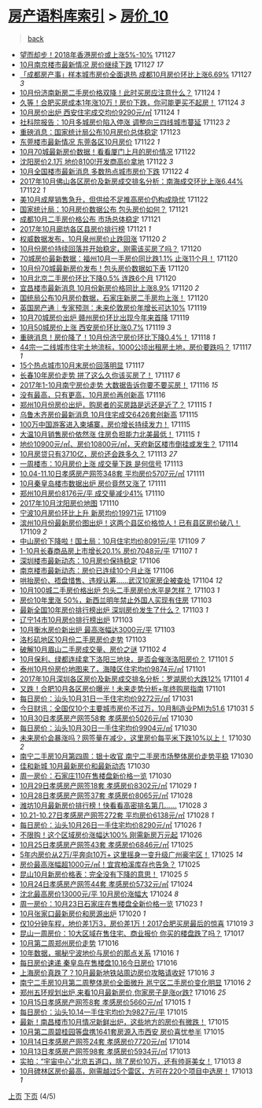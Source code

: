 [房产语料库索引](../../README.md)  > [房价_10](房价_10.md)
====
> [back](../README.md)

- [望而却步！2018年香港房价或上涨5%-10%](http://jkwz.applinzi.com/ittc/7040638723656516624.html#%E6%9C%9B%E8%80%8C%E5%8D%B4%E6%AD%A5%EF%BC%812018%E5%B9%B4%E9%A6%99%E6%B8%AF%E6%88%BF%E4%BB%B7%E6%88%96%E4%B8%8A%E6%B6%A85%25-10%25) 171127  
- [10月南京楼市最新情况 房价继续下跌](http://jkwz.applinzi.com/ittc/7040592605363045393.html#10%E6%9C%88%E5%8D%97%E4%BA%AC%E6%A5%BC%E5%B8%82%E6%9C%80%E6%96%B0%E6%83%85%E5%86%B5+%E6%88%BF%E4%BB%B7%E7%BB%A7%E7%BB%AD%E4%B8%8B%E8%B7%8C) 171127 *17* 
- [「成都房产事」样本城市房价全面退热 成都10月房价环比上涨6.69%](http://jkwz.applinzi.com/ittc/7040577183293113361.html#%E3%80%8C%E6%88%90%E9%83%BD%E6%88%BF%E4%BA%A7%E4%BA%8B%E3%80%8D%E6%A0%B7%E6%9C%AC%E5%9F%8E%E5%B8%82%E6%88%BF%E4%BB%B7%E5%85%A8%E9%9D%A2%E9%80%80%E7%83%AD+%E6%88%90%E9%83%BD10%E6%9C%88%E6%88%BF%E4%BB%B7%E7%8E%AF%E6%AF%94%E4%B8%8A%E6%B6%A86.69%25) 171127 *3* 
- [10月份济南新房二手房价格双降！此时买房应注意什么？](http://jkwz.applinzi.com/ittc/7039451579508327440.html#10%E6%9C%88%E4%BB%BD%E6%B5%8E%E5%8D%97%E6%96%B0%E6%88%BF%E4%BA%8C%E6%89%8B%E6%88%BF%E4%BB%B7%E6%A0%BC%E5%8F%8C%E9%99%8D%EF%BC%81%E6%AD%A4%E6%97%B6%E4%B9%B0%E6%88%BF%E5%BA%94%E6%B3%A8%E6%84%8F%E4%BB%80%E4%B9%88%EF%BC%9F) 171124 *1* 
- [久等！合肥买房成本1年涨10万！房价下跌，你可能更买不起房！](http://jkwz.applinzi.com/ittc/7039432792348296208.html#%E4%B9%85%E7%AD%89%EF%BC%81%E5%90%88%E8%82%A5%E4%B9%B0%E6%88%BF%E6%88%90%E6%9C%AC1%E5%B9%B4%E6%B6%A810%E4%B8%87%EF%BC%81%E6%88%BF%E4%BB%B7%E4%B8%8B%E8%B7%8C%EF%BC%8C%E4%BD%A0%E5%8F%AF%E8%83%BD%E6%9B%B4%E4%B9%B0%E4%B8%8D%E8%B5%B7%E6%88%BF%EF%BC%81) 171124 *3* 
- [10月房价出炉 西安住宅成交均价9290元/㎡](http://jkwz.applinzi.com/ittc/7039406998733456400.html#10%E6%9C%88%E6%88%BF%E4%BB%B7%E5%87%BA%E7%82%89+%E8%A5%BF%E5%AE%89%E4%BD%8F%E5%AE%85%E6%88%90%E4%BA%A4%E5%9D%87%E4%BB%B79290%E5%85%83%2F%E3%8E%A1) 171124 *1* 
- [社科院报告：10月多城房价陷入停涨 调整向三四线城市蔓延](http://jkwz.applinzi.com/ittc/7039162647088464912.html#%E7%A4%BE%E7%A7%91%E9%99%A2%E6%8A%A5%E5%91%8A%EF%BC%9A10%E6%9C%88%E5%A4%9A%E5%9F%8E%E6%88%BF%E4%BB%B7%E9%99%B7%E5%85%A5%E5%81%9C%E6%B6%A8+%E8%B0%83%E6%95%B4%E5%90%91%E4%B8%89%E5%9B%9B%E7%BA%BF%E5%9F%8E%E5%B8%82%E8%94%93%E5%BB%B6) 171123 *2* 
- [重磅消息：国家统计局公布10月房价总体稳定](http://jkwz.applinzi.com/ittc/7039132964095525904.html#%E9%87%8D%E7%A3%85%E6%B6%88%E6%81%AF%EF%BC%9A%E5%9B%BD%E5%AE%B6%E7%BB%9F%E8%AE%A1%E5%B1%80%E5%85%AC%E5%B8%8310%E6%9C%88%E6%88%BF%E4%BB%B7%E6%80%BB%E4%BD%93%E7%A8%B3%E5%AE%9A) 171123  
- [东莞楼市最新情况 东莞各区10月房价](http://jkwz.applinzi.com/ittc/7038855669480948753.html#%E4%B8%9C%E8%8E%9E%E6%A5%BC%E5%B8%82%E6%9C%80%E6%96%B0%E6%83%85%E5%86%B5+%E4%B8%9C%E8%8E%9E%E5%90%84%E5%8C%BA10%E6%9C%88%E6%88%BF%E4%BB%B7) 171122 *1* 
- [10月70城最新房价数据！看看厦门上月的房价情况](http://jkwz.applinzi.com/ittc/7038775125183300624.html#10%E6%9C%8870%E5%9F%8E%E6%9C%80%E6%96%B0%E6%88%BF%E4%BB%B7%E6%95%B0%E6%8D%AE%EF%BC%81%E7%9C%8B%E7%9C%8B%E5%8E%A6%E9%97%A8%E4%B8%8A%E6%9C%88%E7%9A%84%E6%88%BF%E4%BB%B7%E6%83%85%E5%86%B5) 171122  
- [沈阳房价2.1万 地价8100!开发商高价拿地](http://jkwz.applinzi.com/ittc/7038766191202534417.html#%E6%B2%88%E9%98%B3%E6%88%BF%E4%BB%B72.1%E4%B8%87+%E5%9C%B0%E4%BB%B78100%21%E5%BC%80%E5%8F%91%E5%95%86%E9%AB%98%E4%BB%B7%E6%8B%BF%E5%9C%B0) 171122 *3* 
- [10月全国楼市最新消息 多数热点城市房价下跌](http://jkwz.applinzi.com/ittc/7038737465685328912.html#10%E6%9C%88%E5%85%A8%E5%9B%BD%E6%A5%BC%E5%B8%82%E6%9C%80%E6%96%B0%E6%B6%88%E6%81%AF+%E5%A4%9A%E6%95%B0%E7%83%AD%E7%82%B9%E5%9F%8E%E5%B8%82%E6%88%BF%E4%BB%B7%E4%B8%8B%E8%B7%8C) 171122 *4* 
- [2017年10月佛山各区房价及新房成交排名分析：南海成交环比上涨6.44%](http://jkwz.applinzi.com/ittc/7038703191087121424.html#2017%E5%B9%B410%E6%9C%88%E4%BD%9B%E5%B1%B1%E5%90%84%E5%8C%BA%E6%88%BF%E4%BB%B7%E5%8F%8A%E6%96%B0%E6%88%BF%E6%88%90%E4%BA%A4%E6%8E%92%E5%90%8D%E5%88%86%E6%9E%90%EF%BC%9A%E5%8D%97%E6%B5%B7%E6%88%90%E4%BA%A4%E7%8E%AF%E6%AF%94%E4%B8%8A%E6%B6%A86.44%25) 171122 *1* 
- [美10月成屋销售急升，但供给不足推高房价仍构成隐忧](http://jkwz.applinzi.com/ittc/7038582110535812112.html#%E7%BE%8E10%E6%9C%88%E6%88%90%E5%B1%8B%E9%94%80%E5%94%AE%E6%80%A5%E5%8D%87%EF%BC%8C%E4%BD%86%E4%BE%9B%E7%BB%99%E4%B8%8D%E8%B6%B3%E6%8E%A8%E9%AB%98%E6%88%BF%E4%BB%B7%E4%BB%8D%E6%9E%84%E6%88%90%E9%9A%90%E5%BF%A7) 171122  
- [国家统计局：10月房价数据公布 包头房价如何？](http://jkwz.applinzi.com/ittc/7038440452347397136.html#%E5%9B%BD%E5%AE%B6%E7%BB%9F%E8%AE%A1%E5%B1%80%EF%BC%9A10%E6%9C%88%E6%88%BF%E4%BB%B7%E6%95%B0%E6%8D%AE%E5%85%AC%E5%B8%83+%E5%8C%85%E5%A4%B4%E6%88%BF%E4%BB%B7%E5%A6%82%E4%BD%95%EF%BC%9F) 171121  
- [成都10月二手房价格公布 市场总体稳定](http://jkwz.applinzi.com/ittc/7038417562759595025.html#%E6%88%90%E9%83%BD10%E6%9C%88%E4%BA%8C%E6%89%8B%E6%88%BF%E4%BB%B7%E6%A0%BC%E5%85%AC%E5%B8%83+%E5%B8%82%E5%9C%BA%E6%80%BB%E4%BD%93%E7%A8%B3%E5%AE%9A) 171121  
- [2017年10月廊坊各区县房价排行榜](http://jkwz.applinzi.com/ittc/7038346824589509648.html#2017%E5%B9%B410%E6%9C%88%E5%BB%8A%E5%9D%8A%E5%90%84%E5%8C%BA%E5%8E%BF%E6%88%BF%E4%BB%B7%E6%8E%92%E8%A1%8C%E6%A6%9C) 171121 *1* 
- [权威数据发布，10月泉州房价止跌回涨](http://jkwz.applinzi.com/ittc/7038112579455550480.html#%E6%9D%83%E5%A8%81%E6%95%B0%E6%8D%AE%E5%8F%91%E5%B8%83%EF%BC%8C10%E6%9C%88%E6%B3%89%E5%B7%9E%E6%88%BF%E4%BB%B7%E6%AD%A2%E8%B7%8C%E5%9B%9E%E6%B6%A8) 171120 *2* 
- [10月份房价持续回落并开始稳定，刚需该买房了吗？](http://jkwz.applinzi.com/ittc/7038112327558235152.html#10%E6%9C%88%E4%BB%BD%E6%88%BF%E4%BB%B7%E6%8C%81%E7%BB%AD%E5%9B%9E%E8%90%BD%E5%B9%B6%E5%BC%80%E5%A7%8B%E7%A8%B3%E5%AE%9A%EF%BC%8C%E5%88%9A%E9%9C%80%E8%AF%A5%E4%B9%B0%E6%88%BF%E4%BA%86%E5%90%97%EF%BC%9F) 171120  
- [70城房价最新数据：福州10月一手房价同比跌1.1% 止涨11个月！](http://jkwz.applinzi.com/ittc/7038098378007774224.html#70%E5%9F%8E%E6%88%BF%E4%BB%B7%E6%9C%80%E6%96%B0%E6%95%B0%E6%8D%AE%EF%BC%9A%E7%A6%8F%E5%B7%9E10%E6%9C%88%E4%B8%80%E6%89%8B%E6%88%BF%E4%BB%B7%E5%90%8C%E6%AF%94%E8%B7%8C1.1%25+%E6%AD%A2%E6%B6%A811%E4%B8%AA%E6%9C%88%EF%BC%81) 171120  
- [10月份70城最新房价发布！包头房价数据如下表](http://jkwz.applinzi.com/ittc/7038047907540894737.html#10%E6%9C%88%E4%BB%BD70%E5%9F%8E%E6%9C%80%E6%96%B0%E6%88%BF%E4%BB%B7%E5%8F%91%E5%B8%83%EF%BC%81%E5%8C%85%E5%A4%B4%E6%88%BF%E4%BB%B7%E6%95%B0%E6%8D%AE%E5%A6%82%E4%B8%8B%E8%A1%A8) 171120  
- [10月北京二手房价环比下降0.5% 连跌6个月](http://jkwz.applinzi.com/ittc/7037992210061067281.html#10%E6%9C%88%E5%8C%97%E4%BA%AC%E4%BA%8C%E6%89%8B%E6%88%BF%E4%BB%B7%E7%8E%AF%E6%AF%94%E4%B8%8B%E9%99%8D0.5%25+%E8%BF%9E%E8%B7%8C6%E4%B8%AA%E6%9C%88) 171120  
- [宜昌楼市最新消息 10月份新房价格同比上涨8.9%](http://jkwz.applinzi.com/ittc/7037977145404556305.html#%E5%AE%9C%E6%98%8C%E6%A5%BC%E5%B8%82%E6%9C%80%E6%96%B0%E6%B6%88%E6%81%AF+10%E6%9C%88%E4%BB%BD%E6%96%B0%E6%88%BF%E4%BB%B7%E6%A0%BC%E5%90%8C%E6%AF%94%E4%B8%8A%E6%B6%A88.9%25) 171120 *2* 
- [国统局公布10月房价数据，石家庄新房二手房均上涨！](http://jkwz.applinzi.com/ittc/7037971159264527376.html#%E5%9B%BD%E7%BB%9F%E5%B1%80%E5%85%AC%E5%B8%8310%E6%9C%88%E6%88%BF%E4%BB%B7%E6%95%B0%E6%8D%AE%EF%BC%8C%E7%9F%B3%E5%AE%B6%E5%BA%84%E6%96%B0%E6%88%BF%E4%BA%8C%E6%89%8B%E6%88%BF%E5%9D%87%E4%B8%8A%E6%B6%A8%EF%BC%81) 171120  
- [英国房产通｜专家预测：未来伦敦房价年增长可达10%](http://jkwz.applinzi.com/ittc/7037612674064581649.html#%E8%8B%B1%E5%9B%BD%E6%88%BF%E4%BA%A7%E9%80%9A%EF%BD%9C%E4%B8%93%E5%AE%B6%E9%A2%84%E6%B5%8B%EF%BC%9A%E6%9C%AA%E6%9D%A5%E4%BC%A6%E6%95%A6%E6%88%BF%E4%BB%B7%E5%B9%B4%E5%A2%9E%E9%95%BF%E5%8F%AF%E8%BE%BE10%25) 171119  
- [10月70城房价出炉 赣州房价环比出现今年来首降](http://jkwz.applinzi.com/ittc/7037603349589918736.html#10%E6%9C%8870%E5%9F%8E%E6%88%BF%E4%BB%B7%E5%87%BA%E7%82%89+%E8%B5%A3%E5%B7%9E%E6%88%BF%E4%BB%B7%E7%8E%AF%E6%AF%94%E5%87%BA%E7%8E%B0%E4%BB%8A%E5%B9%B4%E6%9D%A5%E9%A6%96%E9%99%8D) 171119  
- [10月50城房价上涨 西安房价环比涨0.7%](http://jkwz.applinzi.com/ittc/7037480920561484817.html#10%E6%9C%8850%E5%9F%8E%E6%88%BF%E4%BB%B7%E4%B8%8A%E6%B6%A8+%E8%A5%BF%E5%AE%89%E6%88%BF%E4%BB%B7%E7%8E%AF%E6%AF%94%E6%B6%A80.7%25) 171119 *3* 
- [重磅消息！房价降了！10月份济宁房价环比下降0.4%！](http://jkwz.applinzi.com/ittc/7037233781948285969.html#%E9%87%8D%E7%A3%85%E6%B6%88%E6%81%AF%EF%BC%81%E6%88%BF%E4%BB%B7%E9%99%8D%E4%BA%86%EF%BC%8110%E6%9C%88%E4%BB%BD%E6%B5%8E%E5%AE%81%E6%88%BF%E4%BB%B7%E7%8E%AF%E6%AF%94%E4%B8%8B%E9%99%8D0.4%25%EF%BC%81) 171118 *1* 
- [44宗一二线城市住宅土地流标，1000公顷出租房土地，房价要跌吗？](http://jkwz.applinzi.com/ittc/7036889327009793040.html#44%E5%AE%97%E4%B8%80%E4%BA%8C%E7%BA%BF%E5%9F%8E%E5%B8%82%E4%BD%8F%E5%AE%85%E5%9C%9F%E5%9C%B0%E6%B5%81%E6%A0%87%EF%BC%8C1000%E5%85%AC%E9%A1%B7%E5%87%BA%E7%A7%9F%E6%88%BF%E5%9C%9F%E5%9C%B0%EF%BC%8C%E6%88%BF%E4%BB%B7%E8%A6%81%E8%B7%8C%E5%90%97%EF%BC%9F) 171117 *1* 
- [15个热点城市10月末房价回落明显](http://jkwz.applinzi.com/ittc/7036882965555053584.html#15%E4%B8%AA%E7%83%AD%E7%82%B9%E5%9F%8E%E5%B8%8210%E6%9C%88%E6%9C%AB%E6%88%BF%E4%BB%B7%E5%9B%9E%E8%90%BD%E6%98%8E%E6%98%BE) 171117  
- [长春10年房价走势 拼了这么久你该买房了！](http://jkwz.applinzi.com/ittc/7036861095325729809.html#%E9%95%BF%E6%98%A510%E5%B9%B4%E6%88%BF%E4%BB%B7%E8%B5%B0%E5%8A%BF+%E6%8B%BC%E4%BA%86%E8%BF%99%E4%B9%88%E4%B9%85%E4%BD%A0%E8%AF%A5%E4%B9%B0%E6%88%BF%E4%BA%86%EF%BC%81) 171117 *6* 
- [2017年1-10月南宁房价走势 大数据告诉你要不要买房！](http://jkwz.applinzi.com/ittc/7036622501361222673.html#2017%E5%B9%B41-10%E6%9C%88%E5%8D%97%E5%AE%81%E6%88%BF%E4%BB%B7%E8%B5%B0%E5%8A%BF+%E5%A4%A7%E6%95%B0%E6%8D%AE%E5%91%8A%E8%AF%89%E4%BD%A0%E8%A6%81%E4%B8%8D%E8%A6%81%E4%B9%B0%E6%88%BF%EF%BC%81) 171116 *15* 
- [没有最高，只有更高，10月房价再创新高](http://jkwz.applinzi.com/ittc/7036461184440599569.html#%E6%B2%A1%E6%9C%89%E6%9C%80%E9%AB%98%EF%BC%8C%E5%8F%AA%E6%9C%89%E6%9B%B4%E9%AB%98%EF%BC%8C10%E6%9C%88%E6%88%BF%E4%BB%B7%E5%86%8D%E5%88%9B%E6%96%B0%E9%AB%98) 171116  
- [郑州10月份房价出炉，购房者的买房路是远还是近了？](http://jkwz.applinzi.com/ittc/7036212534053438481.html#%E9%83%91%E5%B7%9E10%E6%9C%88%E4%BB%BD%E6%88%BF%E4%BB%B7%E5%87%BA%E7%82%89%EF%BC%8C%E8%B4%AD%E6%88%BF%E8%80%85%E7%9A%84%E4%B9%B0%E6%88%BF%E8%B7%AF%E6%98%AF%E8%BF%9C%E8%BF%98%E6%98%AF%E8%BF%91%E4%BA%86%EF%BC%9F) 171115 *1* 
- [乌鲁木齐房价最新消息 10月住宅成交6426套创新高](http://jkwz.applinzi.com/ittc/7036120287551161360.html#%E4%B9%8C%E9%B2%81%E6%9C%A8%E9%BD%90%E6%88%BF%E4%BB%B7%E6%9C%80%E6%96%B0%E6%B6%88%E6%81%AF+10%E6%9C%88%E4%BD%8F%E5%AE%85%E6%88%90%E4%BA%A46426%E5%A5%97%E5%88%9B%E6%96%B0%E9%AB%98) 171115  
- [100万中国游客进入柬埔寨，房价增长持续发力！](http://jkwz.applinzi.com/ittc/7036119747974923281.html#100%E4%B8%87%E4%B8%AD%E5%9B%BD%E6%B8%B8%E5%AE%A2%E8%BF%9B%E5%85%A5%E6%9F%AC%E5%9F%94%E5%AF%A8%EF%BC%8C%E6%88%BF%E4%BB%B7%E5%A2%9E%E9%95%BF%E6%8C%81%E7%BB%AD%E5%8F%91%E5%8A%9B%EF%BC%81) 171115  
- [大温10月销售房价依然涨 住房负担能力北美最低！](http://jkwz.applinzi.com/ittc/7036042946204402704.html#%E5%A4%A7%E6%B8%A910%E6%9C%88%E9%94%80%E5%94%AE%E6%88%BF%E4%BB%B7%E4%BE%9D%E7%84%B6%E6%B6%A8+%E4%BD%8F%E6%88%BF%E8%B4%9F%E6%8B%85%E8%83%BD%E5%8A%9B%E5%8C%97%E7%BE%8E%E6%9C%80%E4%BD%8E%EF%BC%81) 171115 *1* 
- [地价10900元/㎡、房价10800元/㎡，天府新区楼市倒挂或发生？](http://jkwz.applinzi.com/ittc/7035852676078765073.html#%E5%9C%B0%E4%BB%B710900%E5%85%83%2F%E3%8E%A1%E3%80%81%E6%88%BF%E4%BB%B710800%E5%85%83%2F%E3%8E%A1%EF%BC%8C%E5%A4%A9%E5%BA%9C%E6%96%B0%E5%8C%BA%E6%A5%BC%E5%B8%82%E5%80%92%E6%8C%82%E6%88%96%E5%8F%91%E7%94%9F%EF%BC%9F) 171114  
- [10月房贷只有3710亿，房价还会跌多久？](http://jkwz.applinzi.com/ittc/7035510262621307920.html#10%E6%9C%88%E6%88%BF%E8%B4%B7%E5%8F%AA%E6%9C%893710%E4%BA%BF%EF%BC%8C%E6%88%BF%E4%BB%B7%E8%BF%98%E4%BC%9A%E8%B7%8C%E5%A4%9A%E4%B9%85%EF%BC%9F) 171113 *27* 
- [一周楼市：10月房价上涨 成交量下跌 是何信号](http://jkwz.applinzi.com/ittc/7035472168920548368.html#%E4%B8%80%E5%91%A8%E6%A5%BC%E5%B8%82%EF%BC%9A10%E6%9C%88%E6%88%BF%E4%BB%B7%E4%B8%8A%E6%B6%A8+%E6%88%90%E4%BA%A4%E9%87%8F%E4%B8%8B%E8%B7%8C+%E6%98%AF%E4%BD%95%E4%BF%A1%E5%8F%B7) 171113  
- [10.04-11.10日孝感房产网签348套 平均房价5707元/㎡](http://jkwz.applinzi.com/ittc/7034638272989496337.html#10.04-11.10%E6%97%A5%E5%AD%9D%E6%84%9F%E6%88%BF%E4%BA%A7%E7%BD%91%E7%AD%BE348%E5%A5%97+%E5%B9%B3%E5%9D%87%E6%88%BF%E4%BB%B75707%E5%85%83%2F%E3%8E%A1) 171111  
- [10月秦皇岛楼市数据出炉 房价竟然又涨了](http://jkwz.applinzi.com/ittc/7034591146825745425.html#10%E6%9C%88%E7%A7%A6%E7%9A%87%E5%B2%9B%E6%A5%BC%E5%B8%82%E6%95%B0%E6%8D%AE%E5%87%BA%E7%82%89+%E6%88%BF%E4%BB%B7%E7%AB%9F%E7%84%B6%E5%8F%88%E6%B6%A8%E4%BA%86) 171111  
- [郑州10月房价8176元/平 成交量减少41%](http://jkwz.applinzi.com/ittc/7034433140779648017.html#%E9%83%91%E5%B7%9E10%E6%9C%88%E6%88%BF%E4%BB%B78176%E5%85%83%2F%E5%B9%B3+%E6%88%90%E4%BA%A4%E9%87%8F%E5%87%8F%E5%B0%9141%25) 171110  
- [2017年10月沈阳房价地图](http://jkwz.applinzi.com/ittc/7034349850110460944.html#2017%E5%B9%B410%E6%9C%88%E6%B2%88%E9%98%B3%E6%88%BF%E4%BB%B7%E5%9C%B0%E5%9B%BE) 171110  
- [宁波10月房价环比上升 新房均价19971元](http://jkwz.applinzi.com/ittc/7033986388318487569.html#%E5%AE%81%E6%B3%A210%E6%9C%88%E6%88%BF%E4%BB%B7%E7%8E%AF%E6%AF%94%E4%B8%8A%E5%8D%87+%E6%96%B0%E6%88%BF%E5%9D%87%E4%BB%B719971%E5%85%83) 171109  
- [滨州10月份最新房价图出炉！这两个县区价格惊人！已有县区房价破八！](http://jkwz.applinzi.com/ittc/7033894483320636433.html#%E6%BB%A8%E5%B7%9E10%E6%9C%88%E4%BB%BD%E6%9C%80%E6%96%B0%E6%88%BF%E4%BB%B7%E5%9B%BE%E5%87%BA%E7%82%89%EF%BC%81%E8%BF%99%E4%B8%A4%E4%B8%AA%E5%8E%BF%E5%8C%BA%E4%BB%B7%E6%A0%BC%E6%83%8A%E4%BA%BA%EF%BC%81%E5%B7%B2%E6%9C%89%E5%8E%BF%E5%8C%BA%E6%88%BF%E4%BB%B7%E7%A0%B4%E5%85%AB%EF%BC%81) 171109 *2* 
- [中山房价下降啦！国土局：10月住宅均价8091元/平](http://jkwz.applinzi.com/ittc/7033856101949375504.html#%E4%B8%AD%E5%B1%B1%E6%88%BF%E4%BB%B7%E4%B8%8B%E9%99%8D%E5%95%A6%EF%BC%81%E5%9B%BD%E5%9C%9F%E5%B1%80%EF%BC%9A10%E6%9C%88%E4%BD%8F%E5%AE%85%E5%9D%87%E4%BB%B78091%E5%85%83%2F%E5%B9%B3) 171109 *7* 
- [1-10月长春商品房上市增长20.1% 房价7048元/平](http://jkwz.applinzi.com/ittc/7033158824146502672.html#1-10%E6%9C%88%E9%95%BF%E6%98%A5%E5%95%86%E5%93%81%E6%88%BF%E4%B8%8A%E5%B8%82%E5%A2%9E%E9%95%BF20.1%25+%E6%88%BF%E4%BB%B77048%E5%85%83%2F%E5%B9%B3) 171107 *1* 
- [深圳楼市最新动态：10月房价保持稳定](http://jkwz.applinzi.com/ittc/7032799430753911824.html#%E6%B7%B1%E5%9C%B3%E6%A5%BC%E5%B8%82%E6%9C%80%E6%96%B0%E5%8A%A8%E6%80%81%EF%BC%9A10%E6%9C%88%E6%88%BF%E4%BB%B7%E4%BF%9D%E6%8C%81%E7%A8%B3%E5%AE%9A) 171106  
- [南京楼市最新动态：房价已连续10个月止涨](http://jkwz.applinzi.com/ittc/7032789109054129169.html#%E5%8D%97%E4%BA%AC%E6%A5%BC%E5%B8%82%E6%9C%80%E6%96%B0%E5%8A%A8%E6%80%81%EF%BC%9A%E6%88%BF%E4%BB%B7%E5%B7%B2%E8%BF%9E%E7%BB%AD10%E4%B8%AA%E6%9C%88%E6%AD%A2%E6%B6%A8) 171106  
- [哄抬房价、捂盘惜售、违规认筹……武汉10家房企被查处](http://jkwz.applinzi.com/ittc/7032219693484606480.html#%E5%93%84%E6%8A%AC%E6%88%BF%E4%BB%B7%E3%80%81%E6%8D%82%E7%9B%98%E6%83%9C%E5%94%AE%E3%80%81%E8%BF%9D%E8%A7%84%E8%AE%A4%E7%AD%B9%E2%80%A6%E2%80%A6%E6%AD%A6%E6%B1%8910%E5%AE%B6%E6%88%BF%E4%BC%81%E8%A2%AB%E6%9F%A5%E5%A4%84) 171104 *12* 
- [10月100城二手房价格出炉 包头二手房房价水平是怎样？](http://jkwz.applinzi.com/ittc/7031765576492516368.html#10%E6%9C%88100%E5%9F%8E%E4%BA%8C%E6%89%8B%E6%88%BF%E4%BB%B7%E6%A0%BC%E5%87%BA%E7%82%89+%E5%8C%85%E5%A4%B4%E4%BA%8C%E6%89%8B%E6%88%BF%E6%88%BF%E4%BB%B7%E6%B0%B4%E5%B9%B3%E6%98%AF%E6%80%8E%E6%A0%B7%EF%BC%9F) 171103 *1* 
- [房价10年里涨 50%，新西兰明年禁止外国人买现有住房](http://jkwz.applinzi.com/ittc/7031729870919435280.html#%E6%88%BF%E4%BB%B710%E5%B9%B4%E9%87%8C%E6%B6%A8+50%25%EF%BC%8C%E6%96%B0%E8%A5%BF%E5%85%B0%E6%98%8E%E5%B9%B4%E7%A6%81%E6%AD%A2%E5%A4%96%E5%9B%BD%E4%BA%BA%E4%B9%B0%E7%8E%B0%E6%9C%89%E4%BD%8F%E6%88%BF) 171103  
- [最新全国10年房价排行榜出炉 深圳房价发生了什么？](http://jkwz.applinzi.com/ittc/7031718690331034641.html#%E6%9C%80%E6%96%B0%E5%85%A8%E5%9B%BD10%E5%B9%B4%E6%88%BF%E4%BB%B7%E6%8E%92%E8%A1%8C%E6%A6%9C%E5%87%BA%E7%82%89+%E6%B7%B1%E5%9C%B3%E6%88%BF%E4%BB%B7%E5%8F%91%E7%94%9F%E4%BA%86%E4%BB%80%E4%B9%88%EF%BC%9F) 171103 *1* 
- [辽宁14市10月房价排行榜出炉](http://jkwz.applinzi.com/ittc/7031666084703372304.html#%E8%BE%BD%E5%AE%8114%E5%B8%8210%E6%9C%88%E6%88%BF%E4%BB%B7%E6%8E%92%E8%A1%8C%E6%A6%9C%E5%87%BA%E7%82%89) 171103  
- [10月衡水房价新出炉 最高涨幅达3000元/平](http://jkwz.applinzi.com/ittc/7031652960885539857.html#10%E6%9C%88%E8%A1%A1%E6%B0%B4%E6%88%BF%E4%BB%B7%E6%96%B0%E5%87%BA%E7%82%89+%E6%9C%80%E9%AB%98%E6%B6%A8%E5%B9%85%E8%BE%BE3000%E5%85%83%2F%E5%B9%B3) 171103  
- [洛杉矶地区10月份二手房房价走势](http://jkwz.applinzi.com/ittc/7031627332408837136.html#%E6%B4%9B%E6%9D%89%E7%9F%B6%E5%9C%B0%E5%8C%BA10%E6%9C%88%E4%BB%BD%E4%BA%8C%E6%89%8B%E6%88%BF%E6%88%BF%E4%BB%B7%E8%B5%B0%E5%8A%BF) 171103  
- [破解10月眉山二手房成交量、房价之谜](http://jkwz.applinzi.com/ittc/7031302773268808721.html#%E7%A0%B4%E8%A7%A310%E6%9C%88%E7%9C%89%E5%B1%B1%E4%BA%8C%E6%89%8B%E6%88%BF%E6%88%90%E4%BA%A4%E9%87%8F%E3%80%81%E6%88%BF%E4%BB%B7%E4%B9%8B%E8%B0%9C) 171102 *4* 
- [10月保利、绿都连续拿下洛阳三地块，是否会催涨洛阳房价？](http://jkwz.applinzi.com/ittc/7030968018224546832.html#10%E6%9C%88%E4%BF%9D%E5%88%A9%E3%80%81%E7%BB%BF%E9%83%BD%E8%BF%9E%E7%BB%AD%E6%8B%BF%E4%B8%8B%E6%B4%9B%E9%98%B3%E4%B8%89%E5%9C%B0%E5%9D%97%EF%BC%8C%E6%98%AF%E5%90%A6%E4%BC%9A%E5%82%AC%E6%B6%A8%E6%B4%9B%E9%98%B3%E6%88%BF%E4%BB%B7%EF%BC%9F) 171101 *5* 
- [泰州10月份房价地图来了，海陵区住宅均价9874元/㎡](http://jkwz.applinzi.com/ittc/7030958631107953680.html#%E6%B3%B0%E5%B7%9E10%E6%9C%88%E4%BB%BD%E6%88%BF%E4%BB%B7%E5%9C%B0%E5%9B%BE%E6%9D%A5%E4%BA%86%EF%BC%8C%E6%B5%B7%E9%99%B5%E5%8C%BA%E4%BD%8F%E5%AE%85%E5%9D%87%E4%BB%B79874%E5%85%83%2F%E3%8E%A1) 171101  
- [2017年10月深圳各区房价及新房成交排名分析：罗湖房价大跌12%](http://jkwz.applinzi.com/ittc/7030907055790097425.html#2017%E5%B9%B410%E6%9C%88%E6%B7%B1%E5%9C%B3%E5%90%84%E5%8C%BA%E6%88%BF%E4%BB%B7%E5%8F%8A%E6%96%B0%E6%88%BF%E6%88%90%E4%BA%A4%E6%8E%92%E5%90%8D%E5%88%86%E6%9E%90%EF%BC%9A%E7%BD%97%E6%B9%96%E6%88%BF%E4%BB%B7%E5%A4%A7%E8%B7%8C12%25) 171101 *4* 
- [又跌！合肥10月各区房价曝光！未来走势分析+年终购房指南](http://jkwz.applinzi.com/ittc/7030861590570730512.html#%E5%8F%88%E8%B7%8C%EF%BC%81%E5%90%88%E8%82%A510%E6%9C%88%E5%90%84%E5%8C%BA%E6%88%BF%E4%BB%B7%E6%9B%9D%E5%85%89%EF%BC%81%E6%9C%AA%E6%9D%A5%E8%B5%B0%E5%8A%BF%E5%88%86%E6%9E%90%2B%E5%B9%B4%E7%BB%88%E8%B4%AD%E6%88%BF%E6%8C%87%E5%8D%97) 171101  
- [每日房价：汕头10月31日一手住宅均价9272元/㎡](http://jkwz.applinzi.com/ittc/7030657923989111824.html#%E6%AF%8F%E6%97%A5%E6%88%BF%E4%BB%B7%EF%BC%9A%E6%B1%95%E5%A4%B410%E6%9C%8831%E6%97%A5%E4%B8%80%E6%89%8B%E4%BD%8F%E5%AE%85%E5%9D%87%E4%BB%B79272%E5%85%83%2F%E3%8E%A1) 171031  
- [今日财讯：全国仅10个主要城市房价不过万，10月制造业PMI为51.6](http://jkwz.applinzi.com/ittc/7030642626531951632.html#%E4%BB%8A%E6%97%A5%E8%B4%A2%E8%AE%AF%EF%BC%9A%E5%85%A8%E5%9B%BD%E4%BB%8510%E4%B8%AA%E4%B8%BB%E8%A6%81%E5%9F%8E%E5%B8%82%E6%88%BF%E4%BB%B7%E4%B8%8D%E8%BF%87%E4%B8%87%EF%BC%8C10%E6%9C%88%E5%88%B6%E9%80%A0%E4%B8%9APMI%E4%B8%BA51.6) 171031 *5* 
- [10月30日孝感房产网签58套 孝感房价5026元/㎡](http://jkwz.applinzi.com/ittc/7030305691296859153.html#10%E6%9C%8830%E6%97%A5%E5%AD%9D%E6%84%9F%E6%88%BF%E4%BA%A7%E7%BD%91%E7%AD%BE58%E5%A5%97+%E5%AD%9D%E6%84%9F%E6%88%BF%E4%BB%B75026%E5%85%83%2F%E3%8E%A1) 171030  
- [每日房价：汕头10月30日一手住宅均价9904元/㎡](http://jkwz.applinzi.com/ittc/7030295339012195344.html#%E6%AF%8F%E6%97%A5%E6%88%BF%E4%BB%B7%EF%BC%9A%E6%B1%95%E5%A4%B410%E6%9C%8830%E6%97%A5%E4%B8%80%E6%89%8B%E4%BD%8F%E5%AE%85%E5%9D%87%E4%BB%B79904%E5%85%83%2F%E3%8E%A1) 171030  
- [未来房价会暴涨吗？网签量在减少，这里房价每平米下跌10%以上！](http://jkwz.applinzi.com/ittc/7030250737743954961.html#%E6%9C%AA%E6%9D%A5%E6%88%BF%E4%BB%B7%E4%BC%9A%E6%9A%B4%E6%B6%A8%E5%90%97%EF%BC%9F%E7%BD%91%E7%AD%BE%E9%87%8F%E5%9C%A8%E5%87%8F%E5%B0%91%EF%BC%8C%E8%BF%99%E9%87%8C%E6%88%BF%E4%BB%B7%E6%AF%8F%E5%B9%B3%E7%B1%B3%E4%B8%8B%E8%B7%8C10%25%E4%BB%A5%E4%B8%8A%EF%BC%81) 171030 *2* 
- [南宁二手房10月第四周：银十收官 南宁二手房市场整体房价走势平稳](http://jkwz.applinzi.com/ittc/7030238453323793425.html#%E5%8D%97%E5%AE%81%E4%BA%8C%E6%89%8B%E6%88%BF10%E6%9C%88%E7%AC%AC%E5%9B%9B%E5%91%A8%EF%BC%9A%E9%93%B6%E5%8D%81%E6%94%B6%E5%AE%98+%E5%8D%97%E5%AE%81%E4%BA%8C%E6%89%8B%E6%88%BF%E5%B8%82%E5%9C%BA%E6%95%B4%E4%BD%93%E6%88%BF%E4%BB%B7%E8%B5%B0%E5%8A%BF%E5%B9%B3%E7%A8%B3) 171030  
- [佳和新城 10月最新房价和最新动态](http://jkwz.applinzi.com/ittc/7030237502428939280.html#%E4%BD%B3%E5%92%8C%E6%96%B0%E5%9F%8E+10%E6%9C%88%E6%9C%80%E6%96%B0%E6%88%BF%E4%BB%B7%E5%92%8C%E6%9C%80%E6%96%B0%E5%8A%A8%E6%80%81) 171030  
- [周一房价：石家庄110在售楼盘新价格一览](http://jkwz.applinzi.com/ittc/7030190155967759377.html#%E5%91%A8%E4%B8%80%E6%88%BF%E4%BB%B7%EF%BC%9A%E7%9F%B3%E5%AE%B6%E5%BA%84110%E5%9C%A8%E5%94%AE%E6%A5%BC%E7%9B%98%E6%96%B0%E4%BB%B7%E6%A0%BC%E4%B8%80%E8%A7%88) 171030  
- [10月29日孝感房产网签18套 孝感房价8302元/㎡](http://jkwz.applinzi.com/ittc/7029922117120951313.html#10%E6%9C%8829%E6%97%A5%E5%AD%9D%E6%84%9F%E6%88%BF%E4%BA%A7%E7%BD%91%E7%AD%BE18%E5%A5%97+%E5%AD%9D%E6%84%9F%E6%88%BF%E4%BB%B78302%E5%85%83%2F%E3%8E%A1) 171029 *1* 
- [10月28日孝感房产网签37套 孝感房价8065元/㎡](http://jkwz.applinzi.com/ittc/7029548753495786513.html#10%E6%9C%8828%E6%97%A5%E5%AD%9D%E6%84%9F%E6%88%BF%E4%BA%A7%E7%BD%91%E7%AD%BE37%E5%A5%97+%E5%AD%9D%E6%84%9F%E6%88%BF%E4%BB%B78065%E5%85%83%2F%E3%8E%A1) 171028  
- [潍坊10月最新房价排行榜！快看看高密排名第几……](http://jkwz.applinzi.com/ittc/7029538376628306960.html#%E6%BD%8D%E5%9D%8A10%E6%9C%88%E6%9C%80%E6%96%B0%E6%88%BF%E4%BB%B7%E6%8E%92%E8%A1%8C%E6%A6%9C%EF%BC%81%E5%BF%AB%E7%9C%8B%E7%9C%8B%E9%AB%98%E5%AF%86%E6%8E%92%E5%90%8D%E7%AC%AC%E5%87%A0%E2%80%A6%E2%80%A6) 171028 *3* 
- [10.21-10.27日孝感房产网签272套 平均房价6138元/㎡](http://jkwz.applinzi.com/ittc/7029504109248513040.html#10.21-10.27%E6%97%A5%E5%AD%9D%E6%84%9F%E6%88%BF%E4%BA%A7%E7%BD%91%E7%AD%BE272%E5%A5%97+%E5%B9%B3%E5%9D%87%E6%88%BF%E4%BB%B76138%E5%85%83%2F%E3%8E%A1) 171028 *1* 
- [每日房价：汕头10月26日一手住宅均价8290元/㎡](http://jkwz.applinzi.com/ittc/7028798055535608848.html#%E6%AF%8F%E6%97%A5%E6%88%BF%E4%BB%B7%EF%BC%9A%E6%B1%95%E5%A4%B410%E6%9C%8826%E6%97%A5%E4%B8%80%E6%89%8B%E4%BD%8F%E5%AE%85%E5%9D%87%E4%BB%B78290%E5%85%83%2F%E3%8E%A1) 171026 *1* 
- [不限购！这个区域房价涨幅达100% 刚需新房万元起](http://jkwz.applinzi.com/ittc/7028684969944286225.html#%E4%B8%8D%E9%99%90%E8%B4%AD%EF%BC%81%E8%BF%99%E4%B8%AA%E5%8C%BA%E5%9F%9F%E6%88%BF%E4%BB%B7%E6%B6%A8%E5%B9%85%E8%BE%BE100%25+%E5%88%9A%E9%9C%80%E6%96%B0%E6%88%BF%E4%B8%87%E5%85%83%E8%B5%B7) 171026  
- [10月25日孝感房产网签43套 孝感房价6846元/㎡](http://jkwz.applinzi.com/ittc/7028432236179883024.html#10%E6%9C%8825%E6%97%A5%E5%AD%9D%E6%84%9F%E6%88%BF%E4%BA%A7%E7%BD%91%E7%AD%BE43%E5%A5%97+%E5%AD%9D%E6%84%9F%E6%88%BF%E4%BB%B76846%E5%85%83%2F%E3%8E%A1) 171025  
- [5年内房价从2万/平奔向10万+ 这里摇身一变升级广州豪宅区！](http://jkwz.applinzi.com/ittc/7028313322808673296.html#5%E5%B9%B4%E5%86%85%E6%88%BF%E4%BB%B7%E4%BB%8E2%E4%B8%87%2F%E5%B9%B3%E5%A5%94%E5%90%9110%E4%B8%87%2B+%E8%BF%99%E9%87%8C%E6%91%87%E8%BA%AB%E4%B8%80%E5%8F%98%E5%8D%87%E7%BA%A7%E5%B9%BF%E5%B7%9E%E8%B1%AA%E5%AE%85%E5%8C%BA%EF%BC%81) 171025 *14* 
- [房价最高涨幅超1000元/㎡！宜宾柏溪库存也告急？](http://jkwz.applinzi.com/ittc/7028307667473400848.html#%E6%88%BF%E4%BB%B7%E6%9C%80%E9%AB%98%E6%B6%A8%E5%B9%85%E8%B6%851000%E5%85%83%2F%E3%8E%A1%EF%BC%81%E5%AE%9C%E5%AE%BE%E6%9F%8F%E6%BA%AA%E5%BA%93%E5%AD%98%E4%B9%9F%E5%91%8A%E6%80%A5%EF%BC%9F) 171025  
- [昆山10月新房价格表：完全没有下降的意思！](http://jkwz.applinzi.com/ittc/7028266915963864081.html#%E6%98%86%E5%B1%B110%E6%9C%88%E6%96%B0%E6%88%BF%E4%BB%B7%E6%A0%BC%E8%A1%A8%EF%BC%9A%E5%AE%8C%E5%85%A8%E6%B2%A1%E6%9C%89%E4%B8%8B%E9%99%8D%E7%9A%84%E6%84%8F%E6%80%9D%EF%BC%81) 171025 *5* 
- [10月24日孝感房产网签44套 孝感房价5732元/㎡](http://jkwz.applinzi.com/ittc/7028061713285514256.html#10%E6%9C%8824%E6%97%A5%E5%AD%9D%E6%84%9F%E6%88%BF%E4%BA%A7%E7%BD%91%E7%AD%BE44%E5%A5%97+%E5%AD%9D%E6%84%9F%E6%88%BF%E4%BB%B75732%E5%85%83%2F%E3%8E%A1) 171024  
- [沈北最高房价13000元/平 10月房价涨幅大](http://jkwz.applinzi.com/ittc/7028007542880470032.html#%E6%B2%88%E5%8C%97%E6%9C%80%E9%AB%98%E6%88%BF%E4%BB%B713000%E5%85%83%2F%E5%B9%B3+10%E6%9C%88%E6%88%BF%E4%BB%B7%E6%B6%A8%E5%B9%85%E5%A4%A7) 171024 *8* 
- [周一房价：10月23日石家庄在售楼盘全新价格一览](http://jkwz.applinzi.com/ittc/7027566960731227153.html#%E5%91%A8%E4%B8%80%E6%88%BF%E4%BB%B7%EF%BC%9A10%E6%9C%8823%E6%97%A5%E7%9F%B3%E5%AE%B6%E5%BA%84%E5%9C%A8%E5%94%AE%E6%A5%BC%E7%9B%98%E5%85%A8%E6%96%B0%E4%BB%B7%E6%A0%BC%E4%B8%80%E8%A7%88) 171023 *1* 
- [10月张家口最新房价和房源出炉](http://jkwz.applinzi.com/ittc/7026540888354980881.html#10%E6%9C%88%E5%BC%A0%E5%AE%B6%E5%8F%A3%E6%9C%80%E6%96%B0%E6%88%BF%E4%BB%B7%E5%92%8C%E6%88%BF%E6%BA%90%E5%87%BA%E7%82%89) 171020 *1* 
- [仅10分钟车程，地价差1万3，房价差1万！2017合肥买房最后的惊喜](http://jkwz.applinzi.com/ittc/7026257150475764752.html#%E4%BB%8510%E5%88%86%E9%92%9F%E8%BD%A6%E7%A8%8B%EF%BC%8C%E5%9C%B0%E4%BB%B7%E5%B7%AE1%E4%B8%873%EF%BC%8C%E6%88%BF%E4%BB%B7%E5%B7%AE1%E4%B8%87%EF%BC%812017%E5%90%88%E8%82%A5%E4%B9%B0%E6%88%BF%E6%9C%80%E5%90%8E%E7%9A%84%E6%83%8A%E5%96%9C) 171019 *3* 
- [昆山一周房价：10大区域在售住宅、商业报价 你买的楼盘跌了吗？](http://jkwz.applinzi.com/ittc/7025353194333537297.html#%E6%98%86%E5%B1%B1%E4%B8%80%E5%91%A8%E6%88%BF%E4%BB%B7%EF%BC%9A10%E5%A4%A7%E5%8C%BA%E5%9F%9F%E5%9C%A8%E5%94%AE%E4%BD%8F%E5%AE%85%E3%80%81%E5%95%86%E4%B8%9A%E6%8A%A5%E4%BB%B7+%E4%BD%A0%E4%B9%B0%E7%9A%84%E6%A5%BC%E7%9B%98%E8%B7%8C%E4%BA%86%E5%90%97%EF%BC%9F) 171017  
- [10月第二周郑州房价走势](http://jkwz.applinzi.com/ittc/7025093187629220880.html#10%E6%9C%88%E7%AC%AC%E4%BA%8C%E5%91%A8%E9%83%91%E5%B7%9E%E6%88%BF%E4%BB%B7%E8%B5%B0%E5%8A%BF) 171016  
- [10年数据，揭秘宁波地价与房价的那点关系](http://jkwz.applinzi.com/ittc/7025115507785729040.html#10%E5%B9%B4%E6%95%B0%E6%8D%AE%EF%BC%8C%E6%8F%AD%E7%A7%98%E5%AE%81%E6%B3%A2%E5%9C%B0%E4%BB%B7%E4%B8%8E%E6%88%BF%E4%BB%B7%E7%9A%84%E9%82%A3%E7%82%B9%E5%85%B3%E7%B3%BB) 171016 *1* 
- [每日房价速递 秦皇岛在售楼盘10.16今日房价](http://jkwz.applinzi.com/ittc/7025042938965525520.html#%E6%AF%8F%E6%97%A5%E6%88%BF%E4%BB%B7%E9%80%9F%E9%80%92+%E7%A7%A6%E7%9A%87%E5%B2%9B%E5%9C%A8%E5%94%AE%E6%A5%BC%E7%9B%9810.16%E4%BB%8A%E6%97%A5%E6%88%BF%E4%BB%B7) 171016  
- [上海房价真跌了？10月最新地铁站周边房价攻略请收好](http://jkwz.applinzi.com/ittc/7025015584717276176.html#%E4%B8%8A%E6%B5%B7%E6%88%BF%E4%BB%B7%E7%9C%9F%E8%B7%8C%E4%BA%86%EF%BC%9F10%E6%9C%88%E6%9C%80%E6%96%B0%E5%9C%B0%E9%93%81%E7%AB%99%E5%91%A8%E8%BE%B9%E6%88%BF%E4%BB%B7%E6%94%BB%E7%95%A5%E8%AF%B7%E6%94%B6%E5%A5%BD) 171016 *3* 
- [南宁二手房10月第二周整体房价全面微升 邕宁区二手房价变化明显](http://jkwz.applinzi.com/ittc/7024999510957360144.html#%E5%8D%97%E5%AE%81%E4%BA%8C%E6%89%8B%E6%88%BF10%E6%9C%88%E7%AC%AC%E4%BA%8C%E5%91%A8%E6%95%B4%E4%BD%93%E6%88%BF%E4%BB%B7%E5%85%A8%E9%9D%A2%E5%BE%AE%E5%8D%87+%E9%82%95%E5%AE%81%E5%8C%BA%E4%BA%8C%E6%89%8B%E6%88%BF%E4%BB%B7%E5%8F%98%E5%8C%96%E6%98%8E%E6%98%BE) 171016 *2* 
- [郑州五环规划出炉,来看10月最新房价,你家房子是涨or跌?](http://jkwz.applinzi.com/ittc/7024957422278542352.html#%E9%83%91%E5%B7%9E%E4%BA%94%E7%8E%AF%E8%A7%84%E5%88%92%E5%87%BA%E7%82%89%2C%E6%9D%A5%E7%9C%8B10%E6%9C%88%E6%9C%80%E6%96%B0%E6%88%BF%E4%BB%B7%2C%E4%BD%A0%E5%AE%B6%E6%88%BF%E5%AD%90%E6%98%AF%E6%B6%A8or%E8%B7%8C%3F) 171016 *25* 
- [10月15日孝感房产网签8套 孝感房价5660元/㎡](http://jkwz.applinzi.com/ittc/7024785343365252112.html#10%E6%9C%8815%E6%97%A5%E5%AD%9D%E6%84%9F%E6%88%BF%E4%BA%A7%E7%BD%91%E7%AD%BE8%E5%A5%97+%E5%AD%9D%E6%84%9F%E6%88%BF%E4%BB%B75660%E5%85%83%2F%E3%8E%A1) 171015 *1* 
- [每日房价：汕头10.14一手住宅均价为9827元/平](http://jkwz.applinzi.com/ittc/7024732756662289424.html#%E6%AF%8F%E6%97%A5%E6%88%BF%E4%BB%B7%EF%BC%9A%E6%B1%95%E5%A4%B410.14%E4%B8%80%E6%89%8B%E4%BD%8F%E5%AE%85%E5%9D%87%E4%BB%B7%E4%B8%BA9827%E5%85%83%2F%E5%B9%B3) 171015  
- [最新！南昌楼市10月情况新鲜出炉，这些地方的房价有微跌！](http://jkwz.applinzi.com/ittc/7024716283168424976.html#%E6%9C%80%E6%96%B0%EF%BC%81%E5%8D%97%E6%98%8C%E6%A5%BC%E5%B8%8210%E6%9C%88%E6%83%85%E5%86%B5%E6%96%B0%E9%B2%9C%E5%87%BA%E7%82%89%EF%BC%8C%E8%BF%99%E4%BA%9B%E5%9C%B0%E6%96%B9%E7%9A%84%E6%88%BF%E4%BB%B7%E6%9C%89%E5%BE%AE%E8%B7%8C%EF%BC%81) 171015  
- [10月第二周碧桂园等盘携1641套房源入市西安 房价喜忧参半](http://jkwz.applinzi.com/ittc/7024587806599545872.html#10%E6%9C%88%E7%AC%AC%E4%BA%8C%E5%91%A8%E7%A2%A7%E6%A1%82%E5%9B%AD%E7%AD%89%E7%9B%98%E6%90%BA1641%E5%A5%97%E6%88%BF%E6%BA%90%E5%85%A5%E5%B8%82%E8%A5%BF%E5%AE%89+%E6%88%BF%E4%BB%B7%E5%96%9C%E5%BF%A7%E5%8F%82%E5%8D%8A) 171015  
- [10月14日孝感房产网签24套 孝感房价7720元/㎡](http://jkwz.applinzi.com/ittc/7024350895020721168.html#10%E6%9C%8814%E6%97%A5%E5%AD%9D%E6%84%9F%E6%88%BF%E4%BA%A7%E7%BD%91%E7%AD%BE24%E5%A5%97+%E5%AD%9D%E6%84%9F%E6%88%BF%E4%BB%B77720%E5%85%83%2F%E3%8E%A1) 171014  
- [10月13日孝感房产网签98套 孝感房价5934元/㎡](http://jkwz.applinzi.com/ittc/7023984329154364432.html#10%E6%9C%8813%E6%97%A5%E5%AD%9D%E6%84%9F%E6%88%BF%E4%BA%A7%E7%BD%91%E7%AD%BE98%E5%A5%97+%E5%AD%9D%E6%84%9F%E6%88%BF%E4%BB%B75934%E5%85%83%2F%E3%8E%A1) 171013  
- [实拍：“宇宙中心”北京五道口，除了房价10万，还有帅哥美女！](http://jkwz.applinzi.com/ittc/7012944620923913233.html#%E5%AE%9E%E6%8B%8D%EF%BC%9A%E2%80%9C%E5%AE%87%E5%AE%99%E4%B8%AD%E5%BF%83%E2%80%9D%E5%8C%97%E4%BA%AC%E4%BA%94%E9%81%93%E5%8F%A3%EF%BC%8C%E9%99%A4%E4%BA%86%E6%88%BF%E4%BB%B710%E4%B8%87%EF%BC%8C%E8%BF%98%E6%9C%89%E5%B8%85%E5%93%A5%E7%BE%8E%E5%A5%B3%EF%BC%81) 171013 *8* 
- [10月碑林区房价最高，刚需越过5个雷区，方可在220个项目中选房！](http://jkwz.applinzi.com/ittc/7023831971967534097.html#10%E6%9C%88%E7%A2%91%E6%9E%97%E5%8C%BA%E6%88%BF%E4%BB%B7%E6%9C%80%E9%AB%98%EF%BC%8C%E5%88%9A%E9%9C%80%E8%B6%8A%E8%BF%875%E4%B8%AA%E9%9B%B7%E5%8C%BA%EF%BC%8C%E6%96%B9%E5%8F%AF%E5%9C%A8220%E4%B8%AA%E9%A1%B9%E7%9B%AE%E4%B8%AD%E9%80%89%E6%88%BF%EF%BC%81) 171013 *1* 


 [上页](房价_10.md) [下页](房价_103.md)          (4/5)